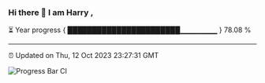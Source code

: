 ### Hi there 👋 I am Harry , 

⏳ Year progress { ███████████████████████▁▁▁▁▁▁▁ } 78.08 %

---

⏰ Updated on Thu, 12 Oct 2023 23:27:31 GMT

![Progress Bar CI](https://github.com/duykhang68/duykhang68/workflows/Progress%20Bar%20CI/badge.svg)
